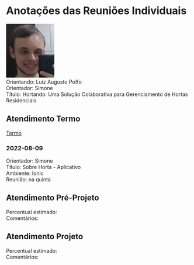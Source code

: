 # Anotações das Reuniões Individuais  

![foto](foto.png "foto")  
Orientando: Luiz Augusto Poffo  
Orientador: Simone  
Título: Hortando: Uma Solução Colaborativa para Gerenciamento de Hortas Residenciais  

## Atendimento Termo  

[Termo](Termo.pdf "Termo")  

### 2022-08-09

Orientador: Simone  
Título: Sobre Horta - Aplicativo  
Ambiente: Ionic  
Reunião: na quinta  

## Atendimento Pré-Projeto  

Percentual estimado:  
Comentários:  

## Atendimento Projeto  

Percentual estimado:  
Comentários:  
